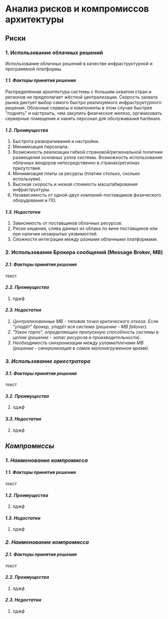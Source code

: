 # Анализ рисков и компромиссов архитектуры
## Риски
### 1. Использование облачных решений
Использование облачных решений в качестве инфраструктурной и программной платформы.

#### <i>1.1. Факторы принятия решения</i>
Распределённая архитектура системы с большим охватом стран и регионов не предполагает жёсткой централизации. 
Скорость захвата рынка диктует выбор самого быстро реализуемого инфраструктурного решения. Облачные сервисы и компоненты в этом случае быстрее "поднять" и настроить, чем закупить физическое железо, организовать серверные помещения и нанять персонал для обслуживания hardware.

#### <i>1.2. Преимущества</i>
1. Быстрота разворачивания и настройки.
2. Минимизация персонала.
3. Возможность реализации гибкой страновой/региональной политики размещения основных узлов системы. Возможность использования облачных вендоров непосредственно в странах/регионах присутствия.
4. Минимизация платы за ресурсы (платим столько, сколько используем).
5. Высокая скорость и низкая стоимость масштабирования инфраструктуры.
6. Независимость от одной-двух компаний-поставщиков физического оборудования и ПО.

#### <i>1.3. Недостатки</i>
1. Зависимость от поставщиков облачных ресурсов.
2. Риски хищения, слива данных из облака по вине поставщиков или при наличии незакрытых уязвимостей.
3. Сложности интеграции между разными облачными платформами.

### 2. Использование Брокера сообщений (Message Broker, MB)
#### <i>2.1. Факторы принятия решения</i>
текст

#### <i>2.2. Преимущества</i>
1. пджф

#### <i>2.3. Недостатки
1. Централизованные MB - типовая точка критического отказа. Если "упадёт" брокер, упадёт вся система (решение - MB failover).
2. "Узкое горло", определяющее пропускную способность системы в целом (решение - запас ресурсов и производительности).
3. Необходимость синхронизации между узлами/плечами MB (решение - синхронизация в самое малонагруженное время).

### 3. Использование оркестратора
#### <i>3.1. Факторы принятия решения</i>
текст

#### <i>3.2. Преимущества</i>
1. пджф

#### <i>3.3. Недостатки</i>
1. пджф

## Компромиссы
### 1. Наименование компромисса
#### <i>1.1. Факторы принятия решения</i>
текст

#### <i>1.2. Преимущества</i>
1. пджф

#### <i>1.3. Недостатки</i>
1. пджф

### 2. Наименование компромисса
#### <i>2.1. Факторы принятия решения</i>
текст

#### <i>2.2. Преимущества</i>
1. пджф

#### <i>2.3. Недостатки</i>
1. пджф

